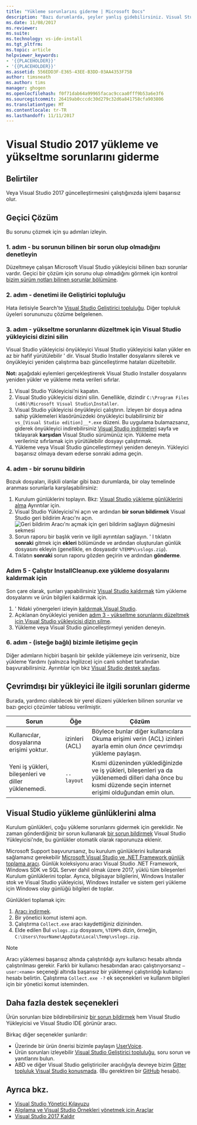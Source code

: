 ```yaml
---
title: "Yükleme sorunlarını giderme | Microsoft Docs"
description: "Bazı durumlarda, şeyler yanlış gidebilirsiniz. Visual Studio yüklemesi veya yükseltmesi başarısız olursa, bu sayfayı yardımcı olabilir."
ms.date: 11/08/2017
ms.reviewer: 
ms.suite: 
ms.technology: vs-ide-install
ms.tgt_pltfrm: 
ms.topic: article
helpviewer_keywords:
- '{{PLACEHOLDER}}'
- '{{PLACEHOLDER}}'
ms.assetid: 556EDD3F-E365-43EE-B3DD-03AA4353F75B
author: timsneath
ms.author: tims
manager: ghogen
ms.openlocfilehash: f0f71dab64a99965facac9ccaa0fff9b53a6e3f6
ms.sourcegitcommit: 26419ab0cccdc30d279c32d6a841758cfa903806
ms.translationtype: MT
ms.contentlocale: tr-TR
ms.lasthandoff: 11/11/2017
---
```

# <a name="troubleshooting-visual-studio-2017-installation-and-upgrade-issues"></a>Visual Studio 2017 yükleme ve yükseltme sorunlarını giderme

## <a name="symptoms"></a>Belirtiler
Veya Visual Studio 2017 güncelleştirmesini çalıştığınızda işlemi başarısız olur.

## <a name="workaround"></a>Geçici Çözüm
Bu sorunu çözmek için şu adımları izleyin.

### <a name="step-1---check-whether-this-problem-is-a-known-issue"></a>1. adım - bu sorunun bilinen bir sorun olup olmadığını denetleyin
Düzeltmeye çalışan Microsoft Visual Studio yükleyicisi bilinen bazı sorunlar vardır. Geçici bir çözüm için sorunu olup olmadığını görmek için kontrol [bizim sürüm notları bilinen sorunlar bölümüne](https://www.visualstudio.com/news/releasenotes/vs2017-relnotes#known-issues).

### <a name="step-2---check-with-the-developer-community"></a>2. adım - denetimi ile Geliştirici topluluğu
Hata iletisiyle Search'te [Visual Studio Geliştirici topluluğu](https://developercommunity.visualstudio.com/spaces/8/index.html). Diğer topluluk üyeleri sorununuzu çözüme belgelenen.

### <a name="step-3---delete-the-visual-studio-installer-directory-to-fix-upgrade-problems"></a>3. adım - yükseltme sorunlarını düzeltmek için Visual Studio yükleyicisi dizini silin
Visual Studio yükleyicisi önyükleyici Visual Studio yükleyicisi kalan yükler en az bir hafif yürütülebilir ' dir. Visual Studio Installer dosyalarını silerek ve önyükleyici yeniden çalıştırma bazı güncelleştirme hataları düzeltebilir.

**Not:** aşağıdaki eylemleri gerçekleştirerek Visual Studio Installer dosyalarını yeniden yükler ve yükleme meta verileri sıfırlar.

1. Visual Studio Yükleyicisi’ni kapatın.
2. Visual Studio yükleyicisi dizini silin. Genellikle, dizindir `C:\Program Files (x86)\Microsoft Visual Studio\Installer`.
3. Visual Studio yükleyicisi önyükleyici çalıştırın. İzleyen bir dosya adına sahip yüklemeleri klasörünüzdeki önyükleyici bulabilirsiniz bir `vs_[Visual Studio edition]__*.exe` düzeni. Bu uygulama bulamazsanız, giderek önyükleyici indirebilirsiniz [Visual Studio indirmeleri](https://www.visualstudio.com/downloads/) sayfa ve tıklayarak **karşıdan** Visual Studio sürümünüz için. Yükleme meta verileriniz sıfırlamak için yürütülebilir dosyayı çalıştırmak.
4. Yükleme veya Visual Studio güncelleştirmeyi yeniden deneyin. Yükleyici başarısız olmaya devam ederse sonraki adıma geçin.

### <a name="step-4---report-a-problem"></a>4. adım - bir sorunu bildirin
Bozuk dosyaları, ilişkili olanlar gibi bazı durumlarda, bir olay temelinde aranması sorunlarla karşılaşabilirsiniz:

1. Kurulum günlüklerini toplayın. Bkz: [Visual Studio yükleme günlüklerini alma](#how-to-get-the-visual-studio-installation-logs) Ayrıntılar için.
2. Visual Studio Yükleyicisi'ni açın ve ardından **bir sorun bildirmek** Visual Studio geri bildirim Aracı'nı açın.
![Geri bildirim Aracı'nı açmak için geri bildirim sağlayın düğmesini sekmesi](media/report-a-problem.png)
3. Sorun raporu bir başlık verin ve ilgili ayrıntıları sağlayın. ' I tıklatın **sonraki** gitmek için **ekleri** bölümünde ve ardından oluşturulan günlük dosyasını ekleyin (genellikle, en dosyasıdır `%TEMP%\vslogs.zip`).
4. Tıklatın **sonraki** sorun raporu gözden geçirin ve ardından **gönderme**.

### <a name="step-5---run-installcleanupexe-to-remove-installation-files"></a>Adım 5 - Çalıştır InstallCleanup.exe yükleme dosyalarını kaldırmak için
Son çare olarak, şunları yapabilirsiniz [Visual Studio kaldırmak](remove-visual-studio.md) tüm yükleme dosyalarını ve ürün bilgileri kaldırmak için.

1. ' Ndaki yönergeleri izleyin [kaldırmak Visual Studio](remove-visual-studio.md).
2. Açıklanan önyükleyici yeniden [adım 3 - yükseltme sorunlarını düzeltmek için Visual Studio yükleyicisi dizin silme](#step-3--delete-the-visual-studio-installer-directory-to-fix-upgrade-problems).
3. Yükleme veya Visual Studio güncelleştirmeyi yeniden deneyin.

### <a name="step-6---contact-us-optional"></a>6. adım - (isteğe bağlı) bizimle iletişime geçin
Diğer adımların hiçbiri başarılı bir şekilde yüklemeye izin verirseniz, bize yükleme Yardımı (yalnızca İngilizce) için canlı sohbet tarafından başvurabilirsiniz. Ayrıntılar için bkz [Visual Studio destek sayfası](https://www.visualstudio.com/vs/support/#talktous).

## <a name="how-to-troubleshoot-an-offline-installer"></a>Çevrimdışı bir yükleyici ile ilgili sorunları giderme
Burada, yardımcı olabilecek bir yerel düzeni yüklerken bilinen sorunlar ve bazı geçici çözümler tablosu verilmiştir.

| Sorun       | Öğe                   | Çözüm |
| ----------- | ---------------------- | -------- |
| Kullanıcılar, dosyalarına erişimi yoktur. | izinleri (ACL) | Böylece bunlar diğer kullanıcılara Okuma erişimi verin (ACL) izinleri ayarla emin olun *önce* çevrimdışı yükleme paylaşın. |
| Yeni iş yükleri, bileşenleri ve diller yüklenemedi.  | `--layout`  | Kısmi düzeninden yüklediğinizde ve iş yükleri, bileşenleri ya da yüklenemedi dilleri daha önce bu kısmi düzende seçin internet erişimi olduğundan emin olun. |

## <a name="how-to-get-the-visual-studio-installation-logs"></a>Visual Studio yükleme günlüklerini alma
Kurulum günlükleri, çoğu yükleme sorunlarını gidermek için gereklidir. Ne zaman gönderdiğiniz bir sorun kullanarak [bir sorun bildirmek](../ide/how-to-report-a-problem-with-visual-studio-2017.md) Visual Studio Yükleyicisi'nde, bu günlükler otomatik olarak raporunuza eklenir.

Microsoft Support başvurursanız, bu kurulum günlüklerini kullanarak sağlamanız gerekebilir [Microsoft Visual Studio ve .NET Framework günlük toplama aracı](https://aka.ms/vscollect). Günlük koleksiyonu aracı Visual Studio .NET Framework, Windows SDK ve SQL Server dahil olmak üzere 2017, yüklü tüm bileşenleri Kurulum günlüklerini toplar. Ayrıca, bilgisayar bilgilerini, Windows Installer stok ve Visual Studio yükleyicisi, Windows Installer ve sistem geri yükleme için Windows olay günlüğü bilgileri de toplar.

Günlükleri toplamak için:

1. [Aracı indirmek](https://aka.ms/vscollect).
2. Bir yönetici komut istemi açın.
3. Çalıştırma `Collect.exe` aracı kaydettiğiniz dizininden.
4. Elde edilen Bul `vslogs.zip` dosyasını, `%TEMP%` dizin, örneğin, `C:\Users\YourName\AppData\Local\Temp\vslogs.zip`.

> [!NOTE]
> Aracı yüklemesi başarısız altında çalıştırıldığı aynı kullanıcı hesabı altında çalıştırılması gerekir. Farklı bir kullanıcı hesabından aracı çalıştırıyorsanız `–user:<name>` seçeneği altında başarısız bir yüklemeyi çalıştırıldığı kullanıcı hesabı belirtin. Çalıştırma `Collect.exe -?` ek seçenekleri ve kullanım bilgileri için bir yönetici komut isteminden.

## <a name="more-support-options"></a>Daha fazla destek seçenekleri

Ürün sorunları bize bildirebilirsiniz [bir sorun bildirmek](../ide/how-to-report-a-problem-with-visual-studio-2017.md) hem Visual Studio Yükleyicisi ve Visual Studio IDE görünür aracı.

Birkaç diğer seçenekler şunlardır:

* Üzerinde bir ürün önerisi bizimle paylaşın [UserVoice](https://visualstudio.uservoice.com/forums/121579).
* Ürün sorunları izleyebilir [Visual Studio Geliştirici topluluğu](https://developercommunity.visualstudio.com/), soru sorun ve yanıtlarını bulun.
* ABD ve diğer Visual Studio geliştiriciler aracılığıyla devreye bizim [Gitter topluluk Visual Studio konuşmada](https://gitter.im/Microsoft/VisualStudio).  (Bu gerektiren bir [GitHub](https://github.com/) hesabı).

## <a name="see-also"></a>Ayrıca bkz.
* [Visual Studio Yönetici Kılavuzu](visual-studio-administrator-guide.md)
* [Algılama ve Visual Studio Örnekleri yönetmek için Araçlar](tools-for-managing-visual-studio-instances.md)
* [Visual Studio 2017 Kaldır](remove-visual-studio.md)

